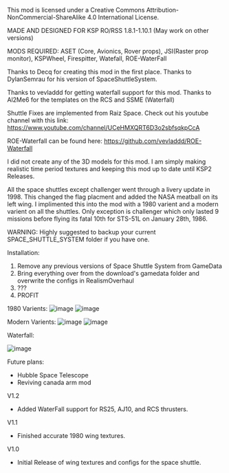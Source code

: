 This mod is licensed under a Creative Commons Attribution-NonCommercial-ShareAlike 4.0 International License.

MADE AND DESIGNED FOR KSP RO/RSS 1.8.1-1.10.1 (May work on other versions)

MODS REQUIRED: ASET (Core, Avionics, Rover props), JSI(Raster prop monitor), KSPWheel, Firespitter, Watefall, ROE-WaterFall

Thanks to Decq for creating this mod in the first place.
Thanks to DylanSemrau for his version of SpaceShuttleSystem.

Thanks to vevladdd for getting waterfall support for this mod.
Thanks to Al2Me6 for the templates on the RCS and SSME (Waterfall)

Shuttle Fixes are implemented from Raiz Space. Check out his youtube channel with this link: https://www.youtube.com/channel/UCeHMXQRT6D3o2sbfsqkpCcA

ROE-Waterfall can be found here: https://github.com/vevladdd/ROE-Waterfall

I did not create any of the 3D models for this mod. I am simply making realistic time period textures and keeping this mod up to date until KSP2 Releases.

All the space shuttles except challenger went through a livery update in 1998. This changed the flag placment and added the NASA meatball on its left wing. I implimented this into the mod with a 1980 varient and a modern varient on all the shuttles. Only exception is challenger which only lasted 9 missions before flying its fatal 10th for STS-51L on January 28th, 1986.

WARNING: Highly suggested to backup your current SPACE_SHUTTLE_SYSTEM folder if you have one.

Installation: 
1. Remove any previous versions of Space Shuttle System from GameData
2. Bring everything over from the download's gamedata folder and overwrite the configs in RealismOverhaul
3. ???
4. PROFIT

1980 Varients:
![image](https://user-images.githubusercontent.com/77604027/110506070-63b9d300-80c4-11eb-9f0d-abca3df9d621.png)
![image](https://user-images.githubusercontent.com/77604027/110506095-69afb400-80c4-11eb-9639-a21b45d7f072.png)

Modern Varients:
![image](https://user-images.githubusercontent.com/77604027/110506147-7502df80-80c4-11eb-8f2c-f190751a311b.png)
![image](https://user-images.githubusercontent.com/77604027/110506173-792efd00-80c4-11eb-9872-242a807659ff.png)

Waterfall:

![image](https://user-images.githubusercontent.com/77604027/119230950-20c4a480-bae4-11eb-84ee-97c4ff28bbe4.png)

Future plans:
- Hubble Space Telescope
- Reviving canada arm mod

V1.2

- Added WaterFall support for RS25, AJ10, and RCS thrusters.

V1.1

- Finished accurate 1980 wing textures.


V1.0

- Initial Release of wing textures and configs for the space shuttle.
